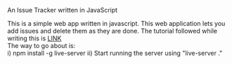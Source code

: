 An Issue Tracker written in JavaScript

This is a simple web app written in javascript. This web application lets you add issues and delete them as they are done. The tutorial followed 
while writing this is <a href="https://medium.com/codingthesmartway-com-blog/pure-javascript-building-a-real-world-application-from-scratch-5213591cfcd6"> LINK</a> <br>
The way to go about is: <br>
i) npm install -g live-server
ii) Start running the server using "live-server ."
